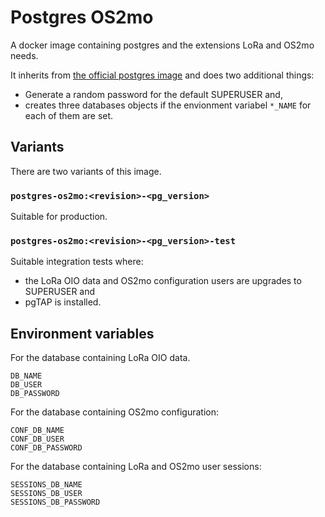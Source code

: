 # Postgres OS2mo
A docker image containing postgres and the extensions LoRa and OS2mo needs.

It inherits from [the official postgres
image](https://hub.docker.com/_/postgres) and does two additional things:
* Generate a random password for the default SUPERUSER and,
* creates three databases objects if the envionment variabel `*_NAME` for each
of them are set.


## Variants
There are two variants of this image.
### `postgres-os2mo:<revision>-<pg_version>`
Suitable for production.

### `postgres-os2mo:<revision>-<pg_version>-test`
Suitable integration tests where:
* the LoRa OIO data and OS2mo configuration users are upgrades to SUPERUSER and
* pgTAP is installed.


## Environment variables
For the database containing LoRa OIO data.
```
DB_NAME
DB_USER
DB_PASSWORD
```

For the database containing OS2mo configuration:
```
CONF_DB_NAME
CONF_DB_USER
CONF_DB_PASSWORD
```

For the database containing LoRa and OS2mo user sessions:
```
SESSIONS_DB_NAME
SESSIONS_DB_USER
SESSIONS_DB_PASSWORD
```
